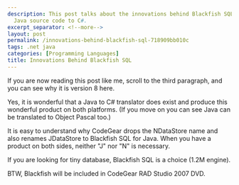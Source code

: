 ```yaml
---
description: This post talks about the innovations behind Blackfish SQL that compiles
  Java source code to C#.
excerpt_separator: <!--more-->
layout: post
permalink: /innovations-behind-blackfish-sql-718909bb010c
tags: .net java
categories: [Programming Languages]
title: Innovations Behind Blackfish SQL
---
```

If you are now reading this post like me, scroll to the third paragraph, and you can see why it is version 8 here.

Yes, it is wonderful that a Java to C# translator does exist and produce this wonderful product on both platforms. (If you move on you can see Java can be translated to Object Pascal too.)

It is easy to understand why CodeGear drops the NDataStore name and also renames JDataStore to Blackfish SQL for Java. When you have a product on both sides, neither "J" nor "N" is necessary.

If you are looking for tiny database, Blackfish SQL is a choice (1.2M engine).

BTW, Blackfish will be included in CodeGear RAD Studio 2007 DVD.
<!--more-->